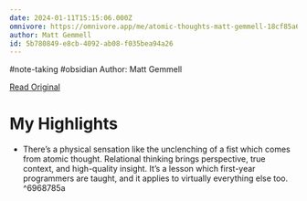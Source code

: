 ```yaml
---
date: 2024-01-11T15:15:06.000Z
omnivore: https://omnivore.app/me/atomic-thoughts-matt-gemmell-18cf85a67b5
author: Matt Gemmell
id: 5b780849-e8cb-4092-ab08-f035bea94a26
---
```


#note-taking #obsidian 
Author: Matt Gemmell

[Read Original](https://mattgemmell.scot/atomic-thoughts/)

# My Highlights

- There’s a physical sensation like the unclenching of a fist which comes from atomic thought. Relational thinking brings perspective, true context, and high-quality insight. It’s a lesson which first-year programmers are taught, and it applies to virtually everything else too. ^6968785a

